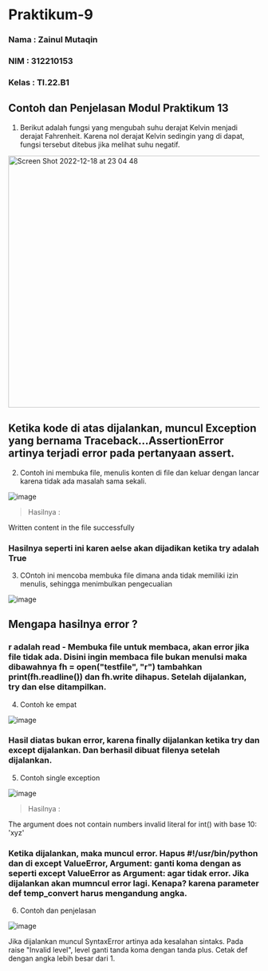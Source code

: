 # Praktikum-9
### Nama    : Zainul Mutaqin
### NIM     : 312210153
### Kelas   : TI.22.B1

## Contoh dan Penjelasan Modul Praktikum 13

1. Berikut adalah fungsi yang mengubah suhu derajat Kelvin menjadi derajat Fahrenheit. Karena nol derajat Kelvin sedingin yang di dapat, fungsi tersebut ditebus jika melihat suhu negatif.

<img width="505" alt="Screen Shot 2022-12-18 at 23 04 48" src="https://user-images.githubusercontent.com/115475424/208307972-a849ec43-6f2e-4f46-8fdd-2694b65151c1.png">

## Ketika kode di atas dijalankan, muncul Exception yang bernama Traceback...AssertionError  artinya terjadi error pada pertanyaan assert.

2. Contoh ini membuka file, menulis konten di file dan keluar dengan lancar karena tidak ada masalah sama sekali.

![image](https://user-images.githubusercontent.com/115475424/208335971-19c0797a-0d79-4e71-994f-e1766f010622.png)

> Hasilnya :

Written content in the file successfully

### Hasilnya seperti ini karen aelse akan dijadikan ketika try adalah True

3. COntoh ini mencoba membuka file dimana anda tidak memiliki izin menulis, sehingga menimbulkan pengecualian

![image](https://user-images.githubusercontent.com/115475424/208336132-141394ad-9fc2-4790-b07e-54753c3704f9.png)


## Mengapa hasilnya error ?
### r adalah read -  Membuka file untuk membaca, akan error jika file tidak ada. Disini ingin membaca file bukan menulsi maka dibawahnya fh = open("testfile", "r") tambahkan print(fh.readline()) dan fh.write dihapus. Setelah dijalankan, try dan else ditampilkan.


4. Contoh ke empat

![image](https://user-images.githubusercontent.com/115475424/208336348-30d0f1e8-a089-456a-862c-3c2774f035e1.png)

### Hasil diatas bukan error, karena finally dijalankan ketika try dan except dijalankan. Dan berhasil dibuat filenya setelah dijalankan.


5. Contoh single exception

![image](https://user-images.githubusercontent.com/115475424/208336474-ef9ce7d1-71bc-4e1c-ac71-9556af5ee478.png)

> Hasilnya :

The argument does not contain numbers 
invalid literal for int() with base 10: 'xyz'

### Ketika dijalankan, maka muncul error. Hapus #!/usr/bin/python dan di except ValueError, Argument: ganti koma dengan as seperti except ValueError as Argument: agar tidak error. Jika dijalankan akan mumncul error lagi. Kenapa? karena parameter def temp_convert harus mengandung angka.


6. Contoh dan penjelasan

![image](https://user-images.githubusercontent.com/115475424/208336730-af1904bc-e1ff-4397-b16a-d9aa577bdd74.png)

Jika dijalankan muncul SyntaxError artinya ada kesalahan sintaks. Pada raise "Invalid level", level ganti tanda koma dengan tanda plus. Cetak def dengan angka lebih besar dari 1.

